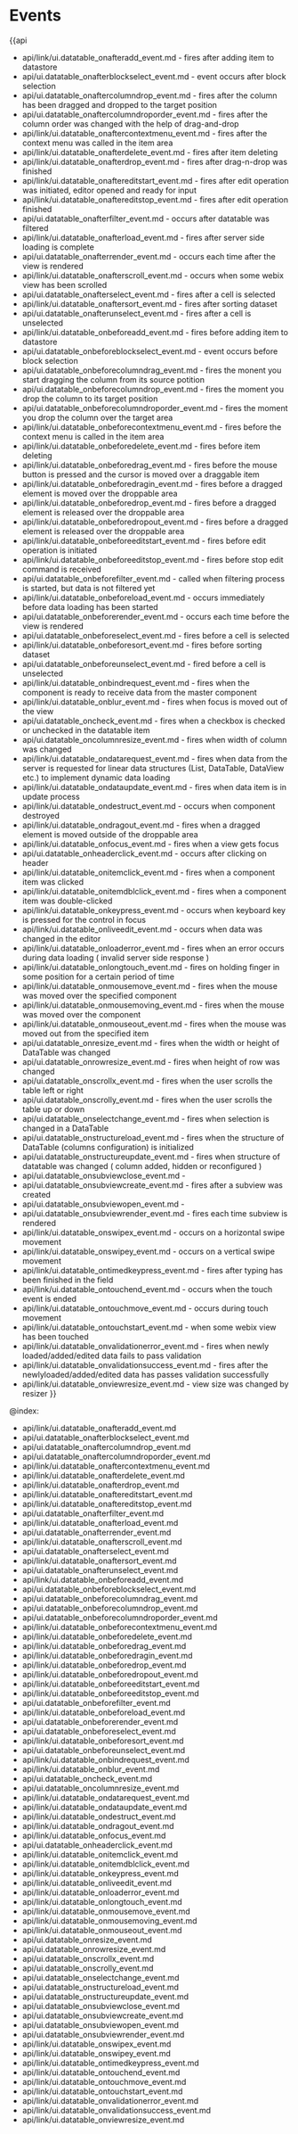 Events
=======

{{api
- api/link/ui.datatable_onafteradd_event.md - fires after adding item to datastore
- api/ui.datatable_onafterblockselect_event.md - event occurs after block selection
- api/ui.datatable_onaftercolumndrop_event.md - fires after the column has been dragged and dropped to the target position
- api/ui.datatable_onaftercolumndroporder_event.md - fires after the column order was changed with the help of drag-and-drop
- api/link/ui.datatable_onaftercontextmenu_event.md - fires after the context menu was called in the item area
- api/link/ui.datatable_onafterdelete_event.md - fires after item deleting
- api/link/ui.datatable_onafterdrop_event.md - fires after drag-n-drop was finished
- api/link/ui.datatable_onaftereditstart_event.md - fires after edit operation was initiated, editor opened and ready for input
- api/link/ui.datatable_onaftereditstop_event.md - fires after edit operation finished
- api/ui.datatable_onafterfilter_event.md - occurs after datatable was filtered
- api/link/ui.datatable_onafterload_event.md - fires after server side loading is complete
- api/ui.datatable_onafterrender_event.md - occurs each time after the view is rendered
- api/link/ui.datatable_onafterscroll_event.md - occurs when some webix view has been scrolled
- api/ui.datatable_onafterselect_event.md - fires after a cell is selected
- api/link/ui.datatable_onaftersort_event.md - fires after sorting dataset
- api/ui.datatable_onafterunselect_event.md - fires after a cell is unselected
- api/link/ui.datatable_onbeforeadd_event.md - fires before adding item to datastore
- api/ui.datatable_onbeforeblockselect_event.md - event occurs before block selection
- api/ui.datatable_onbeforecolumndrag_event.md - fires the monent you start dragging the column from its source potition
- api/ui.datatable_onbeforecolumndrop_event.md - fires the moment you drop the column to its target position
- api/ui.datatable_onbeforecolumndroporder_event.md - fires the moment you drop the column over the target area
- api/link/ui.datatable_onbeforecontextmenu_event.md - fires before the context menu is called in the item area
- api/link/ui.datatable_onbeforedelete_event.md - fires before item deleting
- api/link/ui.datatable_onbeforedrag_event.md - fires before the mouse button is pressed and the cursor is moved over a draggable item
- api/link/ui.datatable_onbeforedragin_event.md - fires before a dragged element is moved over the droppable area
- api/link/ui.datatable_onbeforedrop_event.md - fires before a dragged element is released over the droppable area
- api/link/ui.datatable_onbeforedropout_event.md - fires before a dragged element is released over the droppable area
- api/link/ui.datatable_onbeforeeditstart_event.md - fires before edit operation is initiated
- api/link/ui.datatable_onbeforeeditstop_event.md - fires before stop edit command is received
- api/ui.datatable_onbeforefilter_event.md - called when filtering process is started, but data is not filtered yet
- api/link/ui.datatable_onbeforeload_event.md - occurs immediately before data loading has been started
- api/ui.datatable_onbeforerender_event.md - occurs each time before the view is rendered
- api/ui.datatable_onbeforeselect_event.md - fires before a cell is selected
- api/link/ui.datatable_onbeforesort_event.md - fires before sorting dataset
- api/ui.datatable_onbeforeunselect_event.md - fired before a cell is unselected
- api/link/ui.datatable_onbindrequest_event.md - fires when the component is ready to receive data from the master component
- api/link/ui.datatable_onblur_event.md - fires when focus is moved out of the view
- api/ui.datatable_oncheck_event.md - fires when a checkbox is checked or unchecked in the datatable item
- api/ui.datatable_oncolumnresize_event.md - fires when width of column was changed
- api/link/ui.datatable_ondatarequest_event.md - fires when data from the server is requested for linear data structures (List, DataTable, DataView etc.) to implement dynamic data loading
- api/link/ui.datatable_ondataupdate_event.md - fires when data item is in update process
- api/link/ui.datatable_ondestruct_event.md - occurs when component destroyed
- api/link/ui.datatable_ondragout_event.md - fires when a dragged element is moved outside of the droppable area
- api/link/ui.datatable_onfocus_event.md - fires when a view gets focus
- api/ui.datatable_onheaderclick_event.md - occurs after clicking on header
- api/link/ui.datatable_onitemclick_event.md - fires when a component item was clicked
- api/link/ui.datatable_onitemdblclick_event.md - fires when a component item was double-clicked
- api/link/ui.datatable_onkeypress_event.md - occurs when keyboard key is pressed for the control in focus
- api/link/ui.datatable_onliveedit_event.md - occurs when data was changed in the editor
- api/link/ui.datatable_onloaderror_event.md - fires when an error occurs during data loading ( invalid server side response )
- api/link/ui.datatable_onlongtouch_event.md - fires on holding finger in some position for a certain period of time
- api/link/ui.datatable_onmousemove_event.md - fires when the mouse was moved over the specified component
- api/link/ui.datatable_onmousemoving_event.md - fires when the mouse was moved over the component
- api/link/ui.datatable_onmouseout_event.md - fires when the mouse was moved out from the specified item
- api/ui.datatable_onresize_event.md - fires when the width or height of DataTable was changed
- api/ui.datatable_onrowresize_event.md - fires when height of row was changed
- api/ui.datatable_onscrollx_event.md - fires when the user scrolls the table left or right
- api/ui.datatable_onscrolly_event.md - fires when the user scrolls the table up or down
- api/ui.datatable_onselectchange_event.md - fires when selection is changed in a DataTable
- api/ui.datatable_onstructureload_event.md - fires when the structure of DataTable (columns configuration) is initialized
- api/ui.datatable_onstructureupdate_event.md - fires when structure of datatable was changed ( column added, hidden or reconfigured )
- api/ui.datatable_onsubviewclose_event.md - 
- api/ui.datatable_onsubviewcreate_event.md - fires after a subview was created
- api/ui.datatable_onsubviewopen_event.md - 
- api/ui.datatable_onsubviewrender_event.md - fires each time subview is rendered
- api/link/ui.datatable_onswipex_event.md - occurs on a horizontal swipe movement
- api/link/ui.datatable_onswipey_event.md - occurs on a vertical swipe movement
- api/link/ui.datatable_ontimedkeypress_event.md - fires after typing has been finished in the field
- api/link/ui.datatable_ontouchend_event.md - occurs when the touch event is ended
- api/link/ui.datatable_ontouchmove_event.md - occurs during touch movement
- api/link/ui.datatable_ontouchstart_event.md - when some webix view has been touched
- api/link/ui.datatable_onvalidationerror_event.md - fires when newly loaded/added/edited data fails to pass validation
- api/link/ui.datatable_onvalidationsuccess_event.md - fires after the newlyloaded/added/edited data has passes validation successfully
- api/link/ui.datatable_onviewresize_event.md - view size was changed by resizer
}}

@index:
- api/link/ui.datatable_onafteradd_event.md
- api/ui.datatable_onafterblockselect_event.md
- api/ui.datatable_onaftercolumndrop_event.md
- api/ui.datatable_onaftercolumndroporder_event.md
- api/link/ui.datatable_onaftercontextmenu_event.md
- api/link/ui.datatable_onafterdelete_event.md
- api/link/ui.datatable_onafterdrop_event.md
- api/link/ui.datatable_onaftereditstart_event.md
- api/link/ui.datatable_onaftereditstop_event.md
- api/ui.datatable_onafterfilter_event.md
- api/link/ui.datatable_onafterload_event.md
- api/ui.datatable_onafterrender_event.md
- api/link/ui.datatable_onafterscroll_event.md
- api/ui.datatable_onafterselect_event.md
- api/link/ui.datatable_onaftersort_event.md
- api/ui.datatable_onafterunselect_event.md
- api/link/ui.datatable_onbeforeadd_event.md
- api/ui.datatable_onbeforeblockselect_event.md
- api/ui.datatable_onbeforecolumndrag_event.md
- api/ui.datatable_onbeforecolumndrop_event.md
- api/ui.datatable_onbeforecolumndroporder_event.md
- api/link/ui.datatable_onbeforecontextmenu_event.md
- api/link/ui.datatable_onbeforedelete_event.md
- api/link/ui.datatable_onbeforedrag_event.md
- api/link/ui.datatable_onbeforedragin_event.md
- api/link/ui.datatable_onbeforedrop_event.md
- api/link/ui.datatable_onbeforedropout_event.md
- api/link/ui.datatable_onbeforeeditstart_event.md
- api/link/ui.datatable_onbeforeeditstop_event.md
- api/ui.datatable_onbeforefilter_event.md
- api/link/ui.datatable_onbeforeload_event.md
- api/ui.datatable_onbeforerender_event.md
- api/ui.datatable_onbeforeselect_event.md
- api/link/ui.datatable_onbeforesort_event.md
- api/ui.datatable_onbeforeunselect_event.md
- api/link/ui.datatable_onbindrequest_event.md
- api/link/ui.datatable_onblur_event.md
- api/ui.datatable_oncheck_event.md
- api/ui.datatable_oncolumnresize_event.md
- api/link/ui.datatable_ondatarequest_event.md
- api/link/ui.datatable_ondataupdate_event.md
- api/link/ui.datatable_ondestruct_event.md
- api/link/ui.datatable_ondragout_event.md
- api/link/ui.datatable_onfocus_event.md
- api/ui.datatable_onheaderclick_event.md
- api/link/ui.datatable_onitemclick_event.md
- api/link/ui.datatable_onitemdblclick_event.md
- api/link/ui.datatable_onkeypress_event.md
- api/link/ui.datatable_onliveedit_event.md
- api/link/ui.datatable_onloaderror_event.md
- api/link/ui.datatable_onlongtouch_event.md
- api/link/ui.datatable_onmousemove_event.md
- api/link/ui.datatable_onmousemoving_event.md
- api/link/ui.datatable_onmouseout_event.md
- api/ui.datatable_onresize_event.md
- api/ui.datatable_onrowresize_event.md
- api/ui.datatable_onscrollx_event.md
- api/ui.datatable_onscrolly_event.md
- api/ui.datatable_onselectchange_event.md
- api/ui.datatable_onstructureload_event.md
- api/ui.datatable_onstructureupdate_event.md
- api/ui.datatable_onsubviewclose_event.md
- api/ui.datatable_onsubviewcreate_event.md
- api/ui.datatable_onsubviewopen_event.md
- api/ui.datatable_onsubviewrender_event.md
- api/link/ui.datatable_onswipex_event.md
- api/link/ui.datatable_onswipey_event.md
- api/link/ui.datatable_ontimedkeypress_event.md
- api/link/ui.datatable_ontouchend_event.md
- api/link/ui.datatable_ontouchmove_event.md
- api/link/ui.datatable_ontouchstart_event.md
- api/link/ui.datatable_onvalidationerror_event.md
- api/link/ui.datatable_onvalidationsuccess_event.md
- api/link/ui.datatable_onviewresize_event.md


